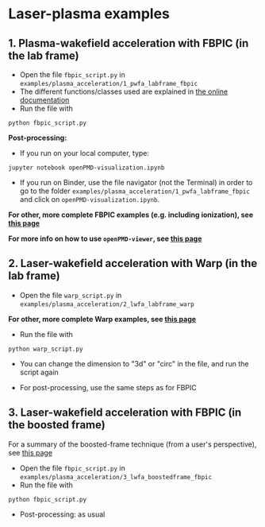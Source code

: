 # Laser-plasma examples

## 1. Plasma-wakefield acceleration with FBPIC (in the lab frame)

- Open the file `fbpic_script.py` in
`examples/plasma_acceleration/1_pwfa_labframe_fbpic`
- The different functions/classes used are explained in [the online documentation](https://fbpic.github.io/api_reference/api_reference.html)
- Run the file with
```
python fbpic_script.py
```

**Post-processing:**
- If you run on your local computer, type:
```
jupyter notebook openPMD-visualization.ipynb
```
- If you run on Binder, use the file navigator (not the Terminal)
in order to go to the folder `examples/plasma_acceleration/1_pwfa_labframe_fbpic`
and click on `openPMD-visualization.ipynb`.


**For other, more complete FBPIC examples (e.g. including ionization), see [this page](https://fbpic.github.io/how_to_run.html)**


**For more info on how to use `openPMD-viewer`, see [this page](https://github.com/openPMD/openPMD-viewer/tree/master/tutorials)**

## 2. Laser-wakefield acceleration with Warp (in the lab frame)

- Open the file `warp_script.py` in `examples/plasma_acceleration/2_lwfa_labframe_warp`

**For other, more complete Warp examples, see [this page](https://bitbucket.org/berkeleylab/warp/src/master/scripts/examples/plasma_acceleration/)**

- Run the file with 
```
python warp_script.py
```

- You can change the dimension to "3d" or "circ" in the file, and run the script again

- For post-processing, use the same steps as for FBPIC


## 3. Laser-wakefield acceleration with FBPIC (in the boosted frame)

For a summary of the boosted-frame technique (from a user's perspective), see
[this page](https://fbpic.github.io/advanced/boosted_frame.html)

- Open the file `fbpic_script.py` in
`examples/plasma_acceleration/3_lwfa_boostedframe_fbpic`
- Run the file with 
```
python fbpic_script.py
```
- Post-processing: as usual